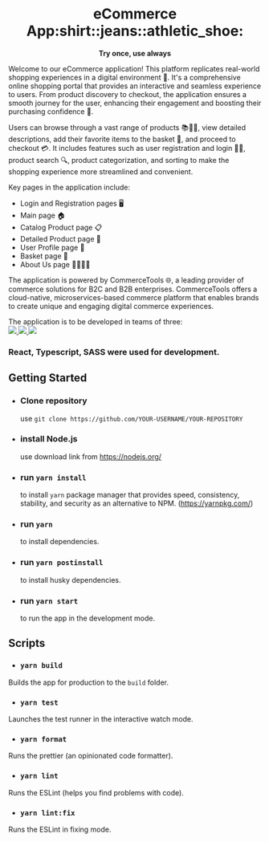 <h1 align="center">
    eCommerce App:shirt::jeans::athletic_shoe:
</h1>

<p align="center">
  <strong>Try once, use always</strong>
</p>
Welcome to our eCommerce application! This platform replicates real-world shopping experiences in a digital environment 🏪. It's a comprehensive online shopping portal that provides an interactive and seamless experience to users. From product discovery to checkout, the application ensures a smooth journey for the user, enhancing their engagement and boosting their purchasing confidence 🚀.

Users can browse through a vast range of products 📚👗👟, view detailed descriptions, add their favorite items to the basket 🛒, and proceed to checkout 💳. It includes features such as user registration and login 📝🔐, product search 🔍, product categorization, and sorting to make the shopping experience more streamlined and convenient.

<!-- An important aspect of our application is that it's responsive 📲, ensuring it looks great on various devices with a minimum resolution of 390px. This feature makes the shopping experience enjoyable, irrespective of the device users prefer. -->

Key pages in the application include:

- Login and Registration pages 🖥️
- Main page 🏠
- Catalog Product page 📋
- Detailed Product page 🔎
- User Profile page 👤
- Basket page 🛒
- About Us page 🙋‍♂️🙋‍♀️

The application is powered by CommerceTools 🌐, a leading provider of commerce solutions for B2C and B2B enterprises. CommerceTools offers a cloud-native, microservices-based commerce platform that enables brands to create unique and engaging digital commerce experiences.

The application is to be developed in teams of three:<br>
  <a href="https://github.com/Vadimshidlov">
    <img src='https://img.shields.io/badge/Vadimshidlov-100000?style=for-the-badge&logo=github&logoColor=white'>
  </a>
    <a href="https://github.com/vulGUN">
    <img src='https://img.shields.io/badge/vulGUN-100000?style=for-the-badge&logo=github&logoColor=white'>
  </a>
    <a href="https://github.com/vitali007tut">
    <img src='https://img.shields.io/badge/vitali007tut-100000?style=for-the-badge&logo=github&logoColor=white'>
  </a>

  ### React, Typescript, SASS were used for development.
  
  ## Getting Started
  
  * ### Clone repository
    use `git clone https://github.com/YOUR-USERNAME/YOUR-REPOSITORY`
    
  * ### install Node.js
    use download link from https://nodejs.org/
    

  * ### run `yarn install`
    to install `yarn` package manager that provides speed, consistency, stability, and security as an alternative to NPM. (https://yarnpkg.com/)
  
  * ### run `yarn` 
    to install dependencies.
  
  * ### run `yarn postinstall`
    to install husky dependencies.
  
  * ### run `yarn start`
    to run the app in the development mode.
  
  ## Scripts
  
  * ### `yarn build`
  Builds the app for production to the `build` folder.
  
  * ### `yarn test`
  Launches the test runner in the interactive watch mode.
  
  * ### `yarn format`
  Runs the prettier (an opinionated code formatter).
  
  * ### `yarn lint`
  Runs the ESLint (helps you find problems with code).
  
  * ### `yarn lint:fix`
  Runs the ESLint in fixing mode.
